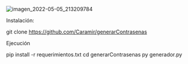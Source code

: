 ![imagen_2022-05-05_213209784](https://user-images.githubusercontent.com/89497733/167057264-3f6c8dc1-d264-43fa-8f79-83663de1cf0e.png)


Instalación:

git clone https://github.com/Caramir/generarContrasenas

Ejecución

pip install -r requerimientos.txt
cd generarContrasenas
py generador.py
